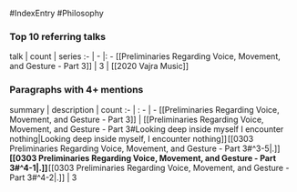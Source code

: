 #IndexEntry #Philosophy

### Top 10 referring talks
talk | count | series
:- | - |: -
[[Preliminaries Regarding Voice, Movement, and Gesture - Part 3]] | 3 | [[2020 Vajra Music]]

### Paragraphs with 4+ mentions
summary | description | count
:- | : - | -
[[Preliminaries Regarding Voice, Movement, and Gesture - Part 3]] | [[Preliminaries Regarding Voice, Movement, and Gesture - Part 3#Looking deep inside myself I encounter nothing\|Looking deep inside myself, I encounter nothing]] [[0303 Preliminaries Regarding Voice, Movement, and Gesture - Part 3#^3-5\|.]] **[[0303 Preliminaries Regarding Voice, Movement, and Gesture - Part 3#^4-1\|.]]** [[0303 Preliminaries Regarding Voice, Movement, and Gesture - Part 3#^4-2\|.]] | 3

